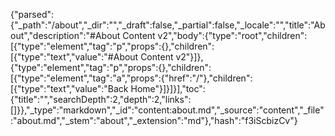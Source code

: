 {"parsed":{"_path":"/about","_dir":"","_draft":false,"_partial":false,"_locale":"","title":"About","description":"#About Content v2","body":{"type":"root","children":[{"type":"element","tag":"p","props":{},"children":[{"type":"text","value":"#About Content v2"}]},{"type":"element","tag":"p","props":{},"children":[{"type":"element","tag":"a","props":{"href":"/"},"children":[{"type":"text","value":"Back Home"}]}]}],"toc":{"title":"","searchDepth":2,"depth":2,"links":[]}},"_type":"markdown","_id":"content:about.md","_source":"content","_file":"about.md","_stem":"about","_extension":"md"},"hash":"f3iScbizCv"}